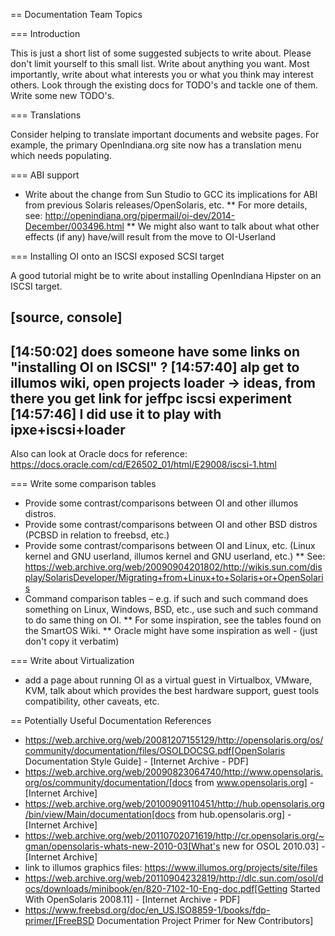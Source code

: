 == Documentation Team Topics


=== Introduction

This is just a short list of some suggested subjects to write about.
Please don't limit yourself to this small list.
Write about anything you want.
Most importantly, write about what interests you or what you think may interest others.
Look through the existing docs for TODO's and tackle one of them.
Write some new TODO's.

=== Translations

Consider helping to translate important documents and website pages.
For example, the primary OpenIndiana.org site now has a translation menu which needs populating.


=== ABI support

* Write about the change from Sun Studio to GCC its implications for ABI from previous Solaris releases/OpenSolaris, etc.
** For more details, see: http://openindiana.org/pipermail/oi-dev/2014-December/003496.html
** We might also want to talk about what other effects (if any) have/will result from the move to OI-Userland


=== Installing OI onto an ISCSI exposed SCSI target

A good tutorial might be to write about installing OpenIndiana Hipster on an ISCSI target.

[source, console]
----
[14:50:02] <alp> does someone have some links on "installing OI on ISCSI" ?
[14:57:40] <tsoome> alp get to illumos wiki, open projects loader -> ideas, from there you get link for jeffpc iscsi experiment
[14:57:46] <tsoome> I did use it to play with ipxe+iscsi+loader
----

Also can look at Oracle docs for reference: https://docs.oracle.com/cd/E26502_01/html/E29008/iscsi-1.html


=== Write some comparison tables

* Provide some contrast/comparisons between OI and other illumos distros.
* Provide some contrast/comparisons between OI and other BSD distros (PCBSD in relation to freebsd, etc.)
* Provide some contrast/comparisons between OI and Linux, etc. (Linux kernel and GNU userland, illumos kernel and GNU userland, etc.)
** See: https://web.archive.org/web/20090904201802/http://wikis.sun.com/display/SolarisDeveloper/Migrating+from+Linux+to+Solaris+or+OpenSolaris
* Command comparison tables – e.g. if such and such command does something on Linux, Windows, BSD, etc., use such and such command to do same thing on OI.
** For some inspiration, see the tables found on the SmartOS Wiki.
** Oracle might have some inspiration as well - (just don't copy it verbatim)


=== Write about Virtualization

* add a page about running OI as a virtual guest in Virtualbox, VMware, KVM, talk about which provides the best hardware support, guest tools compatibility, other caveats, etc.


== Potentially Useful Documentation References

* https://web.archive.org/web/20081207155129/http://opensolaris.org/os/community/documentation/files/OSOLDOCSG.pdf[OpenSolaris Documentation Style Guide] - [Internet Archive - PDF]
* https://web.archive.org/web/20090823064740/http://www.opensolaris.org/os/community/documentation/[docs from www.opensolaris.org] - [Internet Archive]
* https://web.archive.org/web/20100909110451/http://hub.opensolaris.org/bin/view/Main/documentation[docs from hub.opensolaris.org] - [Internet Archive]
* https://web.archive.org/web/20110702071619/http://cr.opensolaris.org/~gman/opensolaris-whats-new-2010-03[What's new for OSOL 2010.03] - [Internet Archive]
* link to illumos graphics files: https://www.illumos.org/projects/site/files
* https://web.archive.org/web/20110904232819/http://dlc.sun.com/osol/docs/downloads/minibook/en/820-7102-10-Eng-doc.pdf[Getting Started With OpenSolaris 2008.11] - [Internet Archive - PDF]
* https://www.freebsd.org/doc/en_US.ISO8859-1/books/fdp-primer/[FreeBSD Documentation Project Primer for New Contributors]

